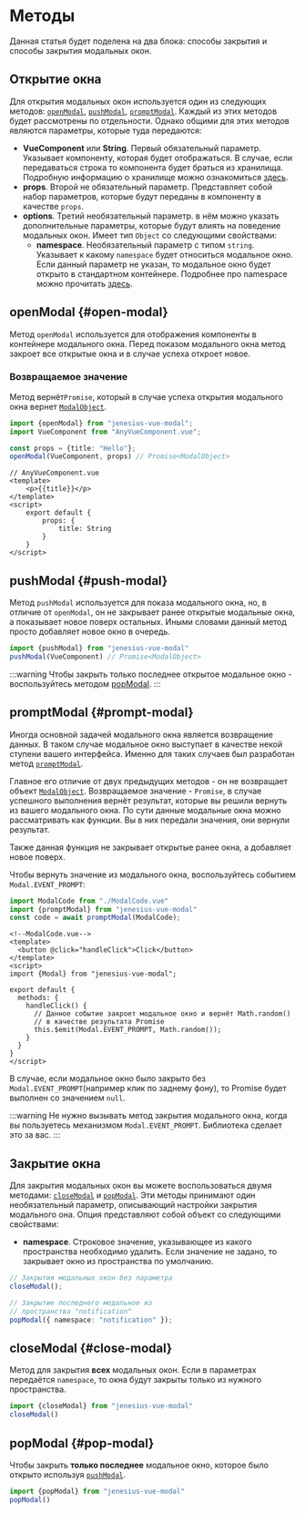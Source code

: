 # Методы

Данная статья будет поделена на два блока: способы закрытия и способы 
закрытия модальных окон.

## Открытие окна

Для открытия модальных окон используется один из следующих методов:
[`openModal`](#open-modal), [`pushModal`](#push-modal),
[`promptModal`](#prompt-modal). Каждый из этих методов будет 
рассмотрены по отдельности. Однако общими для этих методов являются
параметры, которые туда передаются:

- **VueComponent** или **String**. Первый обязательный параметр.
Указывает компоненту, которая будет отображаться. В случае, если 
передаваться строка то компонента будет браться из хранилища. 
Подробную информацию о хранилище можно ознакомиться [здесь](store.md).
- **props**. Второй не обязательный параметр. Представляет собой набор
параметров, которые будут переданы в компоненту в качестве `props`.
- **options**. Третий необязательный параметр. в нём можно указать
дополнительные параметры, которые будут влиять на поведение модальных
окон. Имеет тип `Object` со следующими свойствами:
    - **namespace**. Необязательный параметр с типом `string`. 
Указывает к какому `namespace` будет относиться модальное окно. Если
данный параметр не указан, то модальное окно будет открыто в
стандартном контейнере. Подробнее про namespace можно прочитать
[здесь](namespace.md).

## openModal {#open-modal}

Метод `openModal` используется для отображения компоненты в контейнере
модального окна. Перед показом модального окна метод закроет все
открытые окна и в случае успеха откроет новое.

### Возвращаемое значение

Метод вернёт`Promise`, который в случае успеха открытия модального
окна вернет [`ModalObject`](modal-object.md).

```ts
import {openModal} from "jenesius-vue-modal";
import VueComponent from "AnyVueComponent.vue";

const props = {title: "Hello"};
openModal(VueComponent, props) // Promise<ModalObject>
```

```vue
// AnyVueComponent.vue
<template>
    <p>{{title}}</p>
</template>
<script>
    export default {
        props: {
            title: String
        }
    }
</script>
```

## pushModal {#push-modal}
Метод `pushModal` используется для показа модального окна, но, в
отличие от `openModal`, он не закрывает ранее открытые модальные окна,
а показывает новое поверх остальных. Иными словами данный метод просто
добавляет новое окно в очередь.

```ts
import {pushModal} from "jenesius-vue-modal"
pushModal(VueComponent) // Promise<ModalObject>
```

:::warning
Чтобы закрыть только последнее открытое модальное окно - 
воспользуйтесь методом [popModal](#pop-modal).
:::

## promptModal {#prompt-modal}

Иногда основной задачей модального окна является возвращение данных. В
таком случае модальное окно выступает в качестве некой ступени вашего
интерфейса. Именно для таких случаев был разработан метод
[`promptModal`](#prompt-modal).

Главное его отличие от двух предыдущих методов - он не возвращает
объект [`ModalObject`](modal-object.md). Возвращаемое значение - 
`Promise`, в случае успешного выполнения вернёт результат, которые вы 
решили вернуть из вашего модального окна. По сути данные модальные 
окна можно рассматривать как функции. Вы в них передали значения, они 
вернули результат. 

Также данная функция не закрывает открытые ранее окна, а добавляет
новое поверх.

Чтобы вернуть значение из модального окна, воспользуйтесь событием 
`Modal.EVENT_PROMPT`:

```ts
import ModalCode from "./ModalCode.vue"
import {promptModal} from "jenesius-vue-modal"
const code = await promptModal(ModalCode);
```

```vue
<!--ModalCode.vue-->
<template>
  <button @click="handleClick">Click</button>
</template>
<script>
import {Modal} from "jenesius-vue-modal";

export default {
  methods: {
    handleClick() {
      // Данное событие закроет модальное окно и вернёт Math.random()
      // в качестве результата Promise
      this.$emit(Modal.EVENT_PROMPT, Math.random());
    }
  }
}
</script>
```
В случае, если модальное окно было закрыто без `Modal.EVENT_PROMPT`(например клик по заднему фону), то Promise будет выполнен со значением `null`.

:::warning
Не нужно вызывать метод закрытия модального окна, когда вы пользуетесь
механизмом `Modal.EVENT_PROMPT`. Библиотека сделает это за вас.
:::

## Закрытие окна

Для закрытия модальных окон вы можете воспользоваться двумя методами:
[`closeModal`](#close-modal) и [`popModal`](#pop-modal). Эти методы 
принимают один необязательный параметр, описывающий настройки закрытия
модального она. Опция представляют собой объект со следующими
свойствами: 

- **namespace**. Строковое значение, указывающее из какого 
пространства необходимо удалить. Если значение не задано, то закрывает
окно из пространства по умолчанию.

```ts
// Закрытия модальных окон без параметра
closeModal();

// Закрытие последнего модальное из
// пространства "notification"
popModal({ namespace: "notification" });
```

## closeModal {#close-modal}

Метод для закрытия **всех** модальных окон. Если в параметрах 
передаётся `namespace`, то окна будут закрыты только из нужного 
пространства.

```ts
import {closeModal} from "jenesius-vue-modal"
closeModal()
```

## popModal {#pop-modal}

Чтобы закрыть **только последнее** модальное окно, которое было открыто
используя [`pushModal`](#push_modal).

```ts
import {popModal} from "jenesius-vue-modal"
popModal()
```
